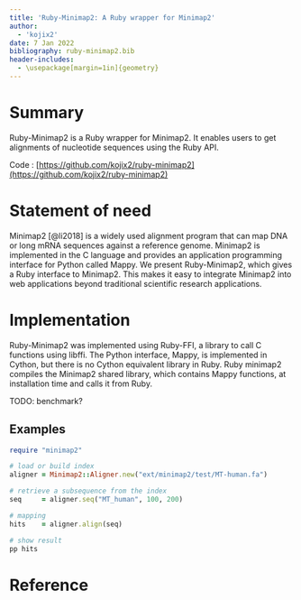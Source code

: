 ```yaml
---
title: 'Ruby-Minimap2: A Ruby wrapper for Minimap2'
author:
  - 'kojix2'
date: 7 Jan 2022
bibliography: ruby-minimap2.bib
header-includes:
  - \usepackage[margin=1in]{geometry}
---
```


# Summary

Ruby-Minimap2 is a Ruby wrapper for Minimap2. It enables users to get alignments of nucleotide sequences using the Ruby API.

Code : [https://github.com/kojix2/ruby-minimap2](https://github.com/kojix2/ruby-minimap2)

# Statement of need

Minimap2 [@li2018] is a widely used alignment program that can map DNA or long mRNA sequences against a reference genome. Minimap2 is implemented in the C language and provides an application programming interface for Python called Mappy. We present Ruby-Minimap2, which gives a Ruby interface to Minimap2. This makes it easy to integrate Minimap2 into web applications beyond traditional scientific research applications.

# Implementation

Ruby-Minimap2 was implemented using Ruby-FFI, a library to call C functions using libffi. The Python interface, Mappy, is implemented in Cython, but there is no Cython equivalent library in Ruby. Ruby minimap2 compiles the Minimap2 shared library, which contains Mappy functions, at installation time and calls it from Ruby.

TODO: benchmark?

## Examples

```ruby
require "minimap2"

# load or build index
aligner = Minimap2::Aligner.new("ext/minimap2/test/MT-human.fa")

# retrieve a subsequence from the index
seq     = aligner.seq("MT_human", 100, 200)

# mapping
hits    = aligner.align(seq)

# show result
pp hits
```

# Reference
